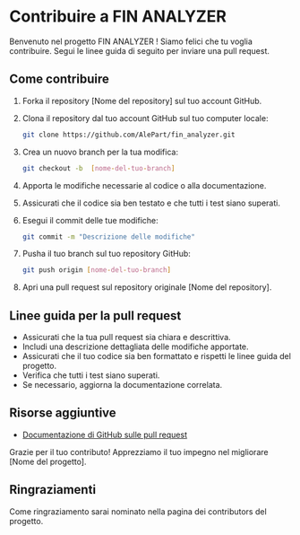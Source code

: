# Contribuire a FIN ANALYZER

Benvenuto nel progetto FIN ANALYZER ! Siamo felici che tu voglia contribuire. Segui le linee guida di seguito per inviare una pull request.

## Come contribuire

1. Forka il repository [Nome del repository] sul tuo account GitHub.
2. Clona il repository dal tuo account GitHub sul tuo computer locale:

    ```bash
    git clone https://github.com/AlePart/fin_analyzer.git
    ```

3. Crea un nuovo branch per la tua modifica:

    ```bash
    git checkout -b  [nome-del-tuo-branch]
    ```

4. Apporta le modifiche necessarie al codice o alla documentazione.
5. Assicurati che il codice sia ben testato e che tutti i test siano superati.
6. Esegui il commit delle tue modifiche:

    ```bash
    git commit -m "Descrizione delle modifiche"
    ```

7. Pusha il tuo branch sul tuo repository GitHub:

    ```bash
    git push origin [nome-del-tuo-branch]
    ```

8. Apri una pull request sul repository originale [Nome del repository].

## Linee guida per la pull request

- Assicurati che la tua pull request sia chiara e descrittiva.
- Includi una descrizione dettagliata delle modifiche apportate.
- Assicurati che il tuo codice sia ben formattato e rispetti le linee guida del progetto.
- Verifica che tutti i test siano superati.
- Se necessario, aggiorna la documentazione correlata.

## Risorse aggiuntive

- [Documentazione di GitHub sulle pull request](https://docs.github.com/it/github/collaborating-with-issues-and-pull-requests/about-pull-requests)

Grazie per il tuo contributo! Apprezziamo il tuo impegno nel migliorare [Nome del progetto].

## Ringraziamenti
Come ringraziamento sarai nominato nella pagina dei contributors del progetto.
